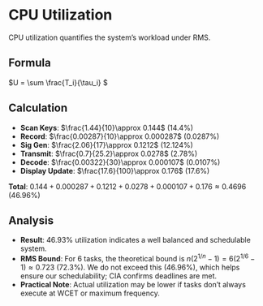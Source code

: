 # CPU Utilization

CPU utilization quantifies the system’s workload under RMS.

## Formula

$U = \sum \frac{T_i}{\tau_i} $

## Calculation

- **Scan Keys**: $\frac{1.44}{10}\approx 0.144$ (14.4%)
- **Record**: $\frac{0.00287}{10}\approx 0.000287$ (0.0287%)
- **Sig Gen**: $\frac{2.06}{17}\approx 0.1212$ (12.124%)
- **Transmit**: $\frac{0.7}{25.2}\approx 0.0278$ (2.78%)
- **Decode**: $\frac{0.00322}{30}\approx 0.000107$ (0.0107%)
- **Display Update**: $\frac{17.6}{100}\approx 0.176$ (17.6%)

**Total**: $0.144 + 0.000287 + 0.1212 + 0.0278 + 0.000107 + 0.176\approx 0.4696$ (46.96%)

## Analysis

- **Result**: 46.93% utilization indicates a well balanced and schedulable system. 
- **RMS Bound**: For 6 tasks, the theoretical bound is $n(2^{1/n} - 1) = 6(2^{1/6} - 1)\approx 0.723$ (72.3%). We do not exceed this (46.96%), which helps ensure our schedulability; CIA confirms deadlines are met.
- **Practical Note**: Actual utilization may be lower if tasks don’t always execute at WCET or maximum frequency.
